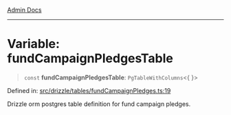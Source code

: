 [Admin Docs](/)

***

# Variable: fundCampaignPledgesTable

> `const` **fundCampaignPledgesTable**: `PgTableWithColumns`\<\{ \}\>

Defined in: [src/drizzle/tables/fundCampaignPledges.ts:19](https://github.com/gautam-divyanshu/talawa-api/blob/441b833d91882cfef7272c118419933afe47f7b6/src/drizzle/tables/fundCampaignPledges.ts#L19)

Drizzle orm postgres table definition for fund campaign pledges.
